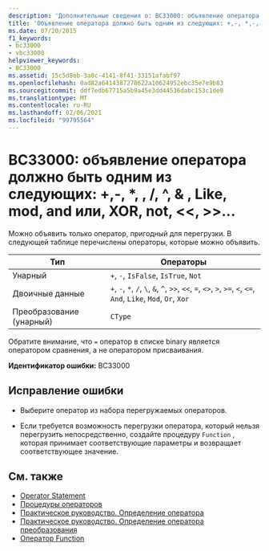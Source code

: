 ```yaml
---
description: 'Дополнительные сведения о: BC33000: объявление оператора должно быть одним из следующих: +,-, *,,/, ^, &amp; , Like, mod, and или, XOR, not,  <<,  >>...'
title: 'Объявление оператора должно быть одним из следующих: +,-, *,-,-, ^, &amp; , Like, mod, and, или, XOR, not,  <<,  >>, =,  <>, <, <=, >, >=, CType, IsTrue, IsFalse'
ms.date: 07/20/2015
f1_keywords:
- bc33000
- vbc33000
helpviewer_keywords:
- BC33000
ms.assetid: 15c5d8eb-3a8c-4141-8f41-33151afabf97
ms.openlocfilehash: 0ad82a6414387278622a10624952ebc35e7e9b83
ms.sourcegitcommit: ddf7edb67715a5b9a45e3dd44536dabc153c1de0
ms.translationtype: MT
ms.contentlocale: ru-RU
ms.lasthandoff: 02/06/2021
ms.locfileid: "99795564"
---
```

# <a name="bc33000-operator-declaration-must-be-one-of----amp-like-mod-and-or-xor-not--"></a>BC33000: объявление оператора должно быть одним из следующих: +,-, *, \, /, ^, &amp; , Like, mod, and или, XOR, not, \<\<, >>...

Можно объявить только оператор, пригодный для перегрузки. В следующей таблице перечислены операторы, которые можно объявить.

|Тип|Операторы|
|----------|---------------|
|Унарный|`+`, `-`, `IsFalse`, `IsTrue`, `Not`|
|Двоичные данные|`+`, `-`, `*`, `/`, `\`, `&`, `^`, `>>`, `<<`, `=`, `<>`, `>`, `>=`, `<`, `<=`, `And`, `Like`, `Mod`, `Or`, `Xor`|
|Преобразование (унарный)|`CType`|

 Обратите внимание, что `=` оператор в списке binary является оператором сравнения, а не оператором присваивания.

 **Идентификатор ошибки:** BC33000

## <a name="to-correct-this-error"></a>Исправление ошибки

- Выберите оператор из набора перегружаемых операторов.

- Если требуется возможность перегрузки оператора, который нельзя перегрузить непосредственно, создайте процедуру `Function` , которая принимает соответствующие параметры и возвращает соответствующее значение.

## <a name="see-also"></a>См. также

- [Operator Statement](../statements/operator-statement.md)
- [Процедуры операторов](../../programming-guide/language-features/procedures/operator-procedures.md)
- [Практическое руководство. Определение оператора](../../programming-guide/language-features/procedures/how-to-define-an-operator.md)
- [Практическое руководство. Определение оператора преобразования](../../programming-guide/language-features/procedures/how-to-define-a-conversion-operator.md)
- [Оператор Function](../statements/function-statement.md)
